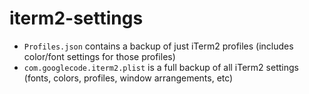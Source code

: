 # iterm2-settings

- `Profiles.json` contains a backup of just iTerm2 profiles (includes color/font settings for those profiles)
- `com.googlecode.iterm2.plist` is a full backup of all iTerm2 settings (fonts, colors, profiles, window arrangements, etc) 
